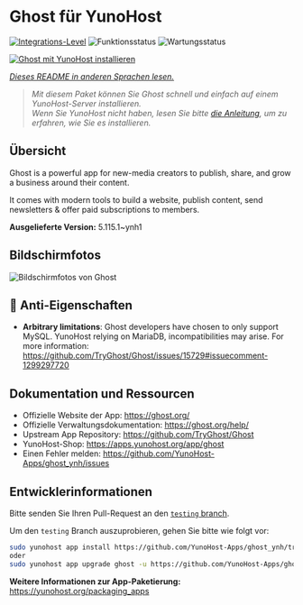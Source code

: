<!--
N.B.: Diese README wurde automatisch von <https://github.com/YunoHost/apps/tree/master/tools/readme_generator> generiert.
Sie darf NICHT von Hand bearbeitet werden.
-->

# Ghost für YunoHost

[![Integrations-Level](https://apps.yunohost.org/badge/integration/ghost)](https://ci-apps.yunohost.org/ci/apps/ghost/)
![Funktionsstatus](https://apps.yunohost.org/badge/state/ghost)
![Wartungsstatus](https://apps.yunohost.org/badge/maintained/ghost)

[![Ghost mit YunoHost installieren](https://install-app.yunohost.org/install-with-yunohost.svg)](https://install-app.yunohost.org/?app=ghost)

*[Dieses README in anderen Sprachen lesen.](./ALL_README.md)*

> *Mit diesem Paket können Sie Ghost schnell und einfach auf einem YunoHost-Server installieren.*  
> *Wenn Sie YunoHost nicht haben, lesen Sie bitte [die Anleitung](https://yunohost.org/install), um zu erfahren, wie Sie es installieren.*

## Übersicht

Ghost is a powerful app for new-media creators to publish, share, and grow a business around their content.

It comes with modern tools to build a website, publish content, send newsletters & offer paid subscriptions to members.


**Ausgelieferte Version:** 5.115.1~ynh1

## Bildschirmfotos

![Bildschirmfotos von Ghost](./doc/screenshots/screenshot.png)

## :red_circle: Anti-Eigenschaften

- **Arbitrary limitations**: Ghost developers have chosen to only support MySQL. YunoHost relying on MariaDB, incompatibilities may arise. For more information: https://github.com/TryGhost/Ghost/issues/15729#issuecomment-1299297720

## Dokumentation und Ressourcen

- Offizielle Website der App: <https://ghost.org/>
- Offizielle Verwaltungsdokumentation: <https://ghost.org/help/>
- Upstream App Repository: <https://github.com/TryGhost/Ghost>
- YunoHost-Shop: <https://apps.yunohost.org/app/ghost>
- Einen Fehler melden: <https://github.com/YunoHost-Apps/ghost_ynh/issues>

## Entwicklerinformationen

Bitte senden Sie Ihren Pull-Request an den [`testing` branch](https://github.com/YunoHost-Apps/ghost_ynh/tree/testing).

Um den `testing` Branch auszuprobieren, gehen Sie bitte wie folgt vor:

```bash
sudo yunohost app install https://github.com/YunoHost-Apps/ghost_ynh/tree/testing --debug
oder
sudo yunohost app upgrade ghost -u https://github.com/YunoHost-Apps/ghost_ynh/tree/testing --debug
```

**Weitere Informationen zur App-Paketierung:** <https://yunohost.org/packaging_apps>
